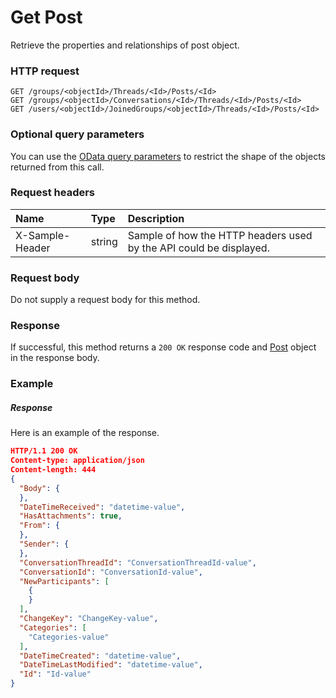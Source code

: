 # Get Post

Retrieve the properties and relationships of post object.
### HTTP request
```http
GET /groups/<objectId>/Threads/<Id>/Posts/<Id>
GET /groups/<objectId>/Conversations/<Id>/Threads/<Id>/Posts/<Id>
GET /users/<objectId>/JoinedGroups/<objectId>/Threads/<Id>/Posts/<Id>
```
### Optional query parameters
You can use the [OData query parameters](odata-optional-query-parameters.md) to restrict the shape of the objects returned from this call.
### Request headers
| Name       | Type | Description|
|:-----------|:------|:----------|
| X-Sample-Header  | string  | Sample of how the HTTP headers used by the API could be displayed.|

### Request body
Do not supply a request body for this method.
### Response
If successful, this method returns a `200 OK` response code and [Post](../resources/post.md) object in the response body.
### Example
##### Response
Here is an example of the response.
```json
HTTP/1.1 200 OK
Content-type: application/json
Content-length: 444
{
  "Body": {
  },
  "DateTimeReceived": "datetime-value",
  "HasAttachments": true,
  "From": {
  },
  "Sender": {
  },
  "ConversationThreadId": "ConversationThreadId-value",
  "ConversationId": "ConversationId-value",
  "NewParticipants": [
    {
    }
  ],
  "ChangeKey": "ChangeKey-value",
  "Categories": [
    "Categories-value"
  ],
  "DateTimeCreated": "datetime-value",
  "DateTimeLastModified": "datetime-value",
  "Id": "Id-value"
}
```

<!-- uuid: 29954176-9632-4930-acde-f5e2a997e292
2015-10-09 16:05:03 UTC -->